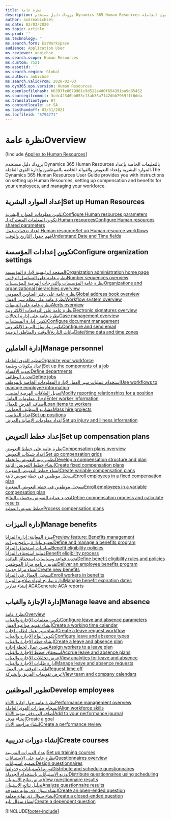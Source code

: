 ```yaml
---
title: نظرة عامة
description: يزودك دليل مستخدم Dynamics 365 Human Resources بالتعليمات الخاصة بإعداد الموارد البشرية وإعداد التعويض والفوائد الخاصة بالموظفين وإدارة القوى العاملة.
author: andreabichsel
ms.date: 02/03/2020
ms.topic: article
ms.prod: ''
ms.technology: ''
ms.search.form: EssWorkspace
audience: Application User
ms.reviewer: anbichse
ms.search.scope: Human Resources
ms.custom: 7521
ms.assetid: ''
ms.search.region: Global
ms.author: anbichse
ms.search.validFrom: 2020-02-03
ms.dyn365.ops.version: Human Resources
ms.openlocfilehash: b6393fe8679981c9d512a4d0f654391ba9d85452
ms.sourcegitcommit: 3cdc42346bb653c13ab33a7142dbb7969f1f6dda
ms.translationtype: HT
ms.contentlocale: ar-SA
ms.lasthandoff: 03/31/2021
ms.locfileid: "5794771"
---
```

# <a name="overview"></a><span data-ttu-id="3644c-103">نظرة عامة</span><span class="sxs-lookup"><span data-stu-id="3644c-103">Overview</span></span>

[!include [Applies to Human Resources](../includes/applies-to-hr.md)]

<span data-ttu-id="3644c-104">يزودك دليل مستخدم Dynamics 365 Human Resources بالتعليمات الخاصة بإعداد الموارد البشرية وإعداد التعويض والفوائد الخاصة بالموظفين وإدارة القوى العاملة.</span><span class="sxs-lookup"><span data-stu-id="3644c-104">The Dynamics 365 Human Resources User Guide provides you with instructions on setting up Human Resources, setting up compensation and benefits for your employees, and managing your workforce.</span></span>

## <a name="set-up-human-resources"></a><span data-ttu-id="3644c-105">إعداد الموارد البشرية</span><span class="sxs-lookup"><span data-stu-id="3644c-105">Set up Human Resources</span></span>

[<span data-ttu-id="3644c-106">تكوين معلومات الموارد البشرية</span><span class="sxs-lookup"><span data-stu-id="3644c-106">Configure Human resources parameters</span></span>](hr-setup-parameters.md)</br>
[<span data-ttu-id="3644c-107">تكوين المعلمات المشتركة لـ Human resources</span><span class="sxs-lookup"><span data-stu-id="3644c-107">Configure Human resources shared parameters</span></span>](hr-setup-shared-parameters.md)</br>
[<span data-ttu-id="3644c-108">إعداد تدفقات عمل Human resource</span><span class="sxs-lookup"><span data-stu-id="3644c-108">Set up Human resource workflows</span></span>](hr-setup-workflows.md)</br>
[<span data-ttu-id="3644c-109">فهم حقول التاريخ والوقت</span><span class="sxs-lookup"><span data-stu-id="3644c-109">Understand Date and Time fields</span></span>](hr-setup-date-time-fields.md)</br>

## <a name="configure-organization-settings"></a><span data-ttu-id="3644c-110">تكوين إعدادات المؤسسة</span><span class="sxs-lookup"><span data-stu-id="3644c-110">Configure organization settings</span></span>

[<span data-ttu-id="3644c-111">الصفحة الرئيسية لإدارة المؤسسة</span><span class="sxs-lookup"><span data-stu-id="3644c-111">Organization administration home page</span></span>](../fin-ops-core/fin-ops/organization-administration/organization-administration-home-page.md?toc=/dynamics365/human-resources/toc.json)</br>
[<span data-ttu-id="3644c-112">نظرة عامة على التسلسل الرقمي</span><span class="sxs-lookup"><span data-stu-id="3644c-112">Number sequences overview</span></span>](../fin-ops-core/fin-ops/organization-administration/number-sequence-overview.md?toc=/dynamics365/human-resources/toc.json)</br>
[<span data-ttu-id="3644c-113">نظرة عامة المؤسسات والتدرجات الهرمية للمؤسسات</span><span class="sxs-lookup"><span data-stu-id="3644c-113">Organizations and organizational hierarchies overview</span></span>](../fin-ops-core/fin-ops/organization-administration/organizations-organizational-hierarchies.md?toc=/dynamics365/human-resources/toc.json)</br>
[<span data-ttu-id="3644c-114">نظرة عامة على دفتر العناوين العمومي</span><span class="sxs-lookup"><span data-stu-id="3644c-114">Global address book overview</span></span>](../fin-ops-core/fin-ops/organization-administration/overview-global-address-book.md?toc=/dynamics365/human-resources/toc.json)</br>
[<span data-ttu-id="3644c-115">نظرة عامة على نظام سير العمل</span><span class="sxs-lookup"><span data-stu-id="3644c-115">Workflow system overview</span></span>](../fin-ops-core/fin-ops/organization-administration/overview-workflow-system.md?toc=/dynamics365/human-resources/toc.json)</br>
[<span data-ttu-id="3644c-116">نظرة عامة على التنبيهات</span><span class="sxs-lookup"><span data-stu-id="3644c-116">Alerts overview</span></span>](../fin-ops-core/fin-ops/get-started/alerts-overview.md?toc=/dynamics365/human-resources/toc.json)</br>
[<span data-ttu-id="3644c-117">نظرة عامة على التوقيعات الإلكترونية</span><span class="sxs-lookup"><span data-stu-id="3644c-117">Electronic signatures overview</span></span>](../fin-ops-core/fin-ops/organization-administration/electronic-signature-overview.md?toc=/dynamics365/human-resources/toc.json)</br>
[<span data-ttu-id="3644c-118">نظرة عامة على إدارة الحالات</span><span class="sxs-lookup"><span data-stu-id="3644c-118">Case management overview</span></span>](../fin-ops-core/fin-ops/organization-administration/cases.md?toc=/dynamics365/human-resources/toc.json)</br>
[<span data-ttu-id="3644c-119">تكوين إدارة المستندات</span><span class="sxs-lookup"><span data-stu-id="3644c-119">Configure document management</span></span>](../fin-ops-core/fin-ops/organization-administration/configure-document-management.md?toc=/dynamics365/human-resources/toc.json)</br>
[<span data-ttu-id="3644c-120">تكوين وإرسال البريد الإلكتروني</span><span class="sxs-lookup"><span data-stu-id="3644c-120">Configure and send email</span></span>](../fin-ops-core/fin-ops/organization-administration/configure-email.md?toc=/dynamics365/human-resources/toc.json)</br>
[<span data-ttu-id="3644c-121">بيانات التاريخ/الوقت والمناطق الزمنية</span><span class="sxs-lookup"><span data-stu-id="3644c-121">Date/time data and time zones</span></span>](../fin-ops-core/fin-ops/organization-administration/date-time-zones.md?toc=/dynamics365/human-resources/toc.json)</br>

## <a name="manage-personnel"></a><span data-ttu-id="3644c-122">إدارة العاملين</span><span class="sxs-lookup"><span data-stu-id="3644c-122">Manage personnel</span></span>

[<span data-ttu-id="3644c-123">تنظيم القوى العاملة</span><span class="sxs-lookup"><span data-stu-id="3644c-123">Organize your workforce</span></span>](hr-personnel-departments-jobs-positions.md)</br>
[<span data-ttu-id="3644c-124">إعداد مكونات وظيفة</span><span class="sxs-lookup"><span data-stu-id="3644c-124">Set up the components of a job</span></span>](hr-personnel-jobs.md)</br>
[<span data-ttu-id="3644c-125">تحديد الأقسام</span><span class="sxs-lookup"><span data-stu-id="3644c-125">Define departments</span></span>](hr-personnel-define-departments.md)</br>
[<span data-ttu-id="3644c-126">تحديد الوظائف</span><span class="sxs-lookup"><span data-stu-id="3644c-126">Define jobs</span></span>](hr-personnel-define-jobs.md)</br>
[<span data-ttu-id="3644c-127">استخدام عمليات سير العمل لإدارة المعلومات الخاصة بالموظف</span><span class="sxs-lookup"><span data-stu-id="3644c-127">Use workflows to manage employee information</span></span>](hr-workflow-manage-employee-information.md)</br>
[<span data-ttu-id="3644c-128">تعديل العلاقات الهرمية لمنصب</span><span class="sxs-lookup"><span data-stu-id="3644c-128">Modify reporting relationships for a position</span></span>](hr-personnel-modify-reporting-relationships-position.md)</br>
[<span data-ttu-id="3644c-129">إدخال معلومات العامل</span><span class="sxs-lookup"><span data-stu-id="3644c-129">Enter worker information</span></span>](hr-personnel-enter-worker-information.md)</br>
[<span data-ttu-id="3644c-130">أصناف القرض للعمال</span><span class="sxs-lookup"><span data-stu-id="3644c-130">Loan items to workers</span></span>](hr-personnel-loan-item-worker.md)</br>
[<span data-ttu-id="3644c-131">مشاريع التوظيف الجماعي</span><span class="sxs-lookup"><span data-stu-id="3644c-131">Mass hire projects</span></span>](hr-personnel-mass-hire-projects.md)</br>
[<span data-ttu-id="3644c-132">إعداد المناصب</span><span class="sxs-lookup"><span data-stu-id="3644c-132">Set up positions</span></span>](hr-personnel-set-up-positions.md)</br>
[<span data-ttu-id="3644c-133">إعداد معلومات الإصابة والمرض</span><span class="sxs-lookup"><span data-stu-id="3644c-133">Set up injury and illness information</span></span>](hr-personnel-set-up-injury-illness-information.md)</br>

## <a name="set-up-compensation-plans"></a><span data-ttu-id="3644c-134">إعداد خطط التعويض</span><span class="sxs-lookup"><span data-stu-id="3644c-134">Set up compensation plans</span></span>

[<span data-ttu-id="3644c-135">نظرة عامة على خطط التعويض</span><span class="sxs-lookup"><span data-stu-id="3644c-135">Compensation plans overview</span></span>](hr-compensation-overview.md)</br>
[<span data-ttu-id="3644c-136">إعداد شبكات التعويض</span><span class="sxs-lookup"><span data-stu-id="3644c-136">Set up compensation grids</span></span>](hr-compensation-grids.md)</br>
[<span data-ttu-id="3644c-137">تطوير بنية التعويض والخطة</span><span class="sxs-lookup"><span data-stu-id="3644c-137">Develop a compensation structure and plan</span></span>](hr-compensation-structure.md)</br>
[<span data-ttu-id="3644c-138">إنشاء خطط التعويض الثابتة</span><span class="sxs-lookup"><span data-stu-id="3644c-138">Create fixed compensation plans</span></span>](hr-compensation-fixed-plans.md)</br>
[<span data-ttu-id="3644c-139">إنشاء خطط التعويض المتغيرة</span><span class="sxs-lookup"><span data-stu-id="3644c-139">Create variable compensation plans</span></span>](hr-compensation-variable-plans.md)</br>
[<span data-ttu-id="3644c-140">تسجيل موظفين في خطة تعويض ثابتة</span><span class="sxs-lookup"><span data-stu-id="3644c-140">Enroll employees in a fixed compensation plan</span></span>](hr-compensation-enroll-employees-fixed.md)</br>
[<span data-ttu-id="3644c-141">تسجيل موظفين في خطة التعويض المتغيرة</span><span class="sxs-lookup"><span data-stu-id="3644c-141">Enroll employees in a variable compensation plan</span></span>](hr-compensation-enroll-employees-variable.md)</br>
[<span data-ttu-id="3644c-142">تحديد عملية التعويض وحساب النتائج</span><span class="sxs-lookup"><span data-stu-id="3644c-142">Define compensation process and calculate results</span></span>](hr-compensation-define-process.md)</br>
[<span data-ttu-id="3644c-143">خطط تعويض العملية</span><span class="sxs-lookup"><span data-stu-id="3644c-143">Process compensation plans</span></span>](hr-compensation-process.md)</br>

## <a name="manage-benefits"></a><span data-ttu-id="3644c-144">إدارة الميزات</span><span class="sxs-lookup"><span data-stu-id="3644c-144">Manage benefits</span></span>

[<span data-ttu-id="3644c-145">ميزة المعاينة: إدارة المزايا</span><span class="sxs-lookup"><span data-stu-id="3644c-145">Preview feature: Benefits management</span></span>](hr-benefits-management-overview.md)</br>
[<span data-ttu-id="3644c-146">تحديد وإدارة برنامج ميزات</span><span class="sxs-lookup"><span data-stu-id="3644c-146">Define and manage a benefits program</span></span>](hr-benefits-manage-program.md)</br>
[<span data-ttu-id="3644c-147">سياسات استحقاق المزايا</span><span class="sxs-lookup"><span data-stu-id="3644c-147">Benefit eligibility policies</span></span>](hr-benefits-eligibility-policies.md)</br>
[<span data-ttu-id="3644c-148">عملية استحقاق المزايا</span><span class="sxs-lookup"><span data-stu-id="3644c-148">Benefit eligibility process</span></span>](hr-benefits-eligibility-process.md)</br>
[<span data-ttu-id="3644c-149">تحديد قواعد وسياسات استحقاق الفائدة</span><span class="sxs-lookup"><span data-stu-id="3644c-149">Define benefit eligibility rules and policies</span></span>](hr-benefits-define-eligibility-rules.md)</br>
[<span data-ttu-id="3644c-150">تقديم برنامج مزايا الموظفين</span><span class="sxs-lookup"><span data-stu-id="3644c-150">Deliver an employee benefits program</span></span>](hr-benefits-deliver-employee-benefits-program.md)</br>
[<span data-ttu-id="3644c-151">إنشاء مزايا جديدة</span><span class="sxs-lookup"><span data-stu-id="3644c-151">Create new benefits</span></span>](hr-benefits-create.md)</br>
[<span data-ttu-id="3644c-152">تسجيل العمال في المزايا</span><span class="sxs-lookup"><span data-stu-id="3644c-152">Enroll workers in benefits</span></span>](hr-benefits-enroll-workers.md)</br>
[<span data-ttu-id="3644c-153">إدارة تواريخ انتهاء صلاحية الميزة</span><span class="sxs-lookup"><span data-stu-id="3644c-153">Manage benefit expiration dates</span></span>](hr-benefits-expiration-dates.md)</br>
[<span data-ttu-id="3644c-154">إنشاء تقارير ACA</span><span class="sxs-lookup"><span data-stu-id="3644c-154">Generate ACA reports</span></span>](hr-benefits-aca-reports.md)</br>

## <a name="manage-leave-and-absence"></a><span data-ttu-id="3644c-155">إدارة الإجازة والغياب</span><span class="sxs-lookup"><span data-stu-id="3644c-155">Manage leave and absence</span></span>

[<span data-ttu-id="3644c-156">نظرة عامة</span><span class="sxs-lookup"><span data-stu-id="3644c-156">Overview</span></span>](hr-leave-and-absence-overview.md)</br>
[<span data-ttu-id="3644c-157">تكوين معلمات الإجازة والغياب</span><span class="sxs-lookup"><span data-stu-id="3644c-157">Configure leave and absence parameters</span></span>](hr-leave-and-absence-parameters.md)</br>
[<span data-ttu-id="3644c-158">إنشاء تقويم مواعيد العمل</span><span class="sxs-lookup"><span data-stu-id="3644c-158">Create a working time calendar</span></span>](hr-leave-and-absence-working-time-calendar.md)</br>
[<span data-ttu-id="3644c-159">إنشاء سير عمل لطلب إجازة</span><span class="sxs-lookup"><span data-stu-id="3644c-159">Create a leave request workflow</span></span>](hr-leave-and-absence-workflow.md)</br>
[<span data-ttu-id="3644c-160">تكوين أنواع الإجازة والغياب</span><span class="sxs-lookup"><span data-stu-id="3644c-160">Configure leave and absence types</span></span>](hr-leave-and-absence-types.md)</br>
[<span data-ttu-id="3644c-161">إنشاء خطة الإجازة والغياب</span><span class="sxs-lookup"><span data-stu-id="3644c-161">Create a leave and absence plan</span></span>](hr-leave-and-absence-plans.md)</br>
[<span data-ttu-id="3644c-162">تعيين عمال لخطة إجازة</span><span class="sxs-lookup"><span data-stu-id="3644c-162">Assign workers to a leave plan</span></span>](hr-leave-and-absence-enroll.md)</br>
[<span data-ttu-id="3644c-163">استحقاق خطط الإجازة والغياب</span><span class="sxs-lookup"><span data-stu-id="3644c-163">Accrue leave and absence plans</span></span>](hr-leave-and-absence-accrue.md)</br>
[<span data-ttu-id="3644c-164">عرض تحليلات الإجازة والغياب</span><span class="sxs-lookup"><span data-stu-id="3644c-164">View analytics for leave and absence</span></span>](hr-leave-and-absence-analytics.md)</br>
[<span data-ttu-id="3644c-165">إدارة طلبات الإجازة والغياب</span><span class="sxs-lookup"><span data-stu-id="3644c-165">Manage leave and absence requests</span></span>](hr-employee-self-service-manage-requests.md)</br>
[<span data-ttu-id="3644c-166">طلب التوقف عن العمل</span><span class="sxs-lookup"><span data-stu-id="3644c-166">Request time off</span></span>](hr-employee-self-service-request-time-off.md)</br>
[<span data-ttu-id="3644c-167">عرض تقويمات الفريق والشركة</span><span class="sxs-lookup"><span data-stu-id="3644c-167">View team and company calendars</span></span>](hr-employee-self-service-calendar.md)</br>

## <a name="develop-employees"></a><span data-ttu-id="3644c-168">تطوير الموظفين</span><span class="sxs-lookup"><span data-stu-id="3644c-168">Develop employees</span></span>

[<span data-ttu-id="3644c-169">نظرة عامة حول إدارة الأداء</span><span class="sxs-lookup"><span data-stu-id="3644c-169">Performance management overview</span></span>](hr-develop-performance-management-overview.md)</br>
[<span data-ttu-id="3644c-170">انسجام مهارات القوى العاملة</span><span class="sxs-lookup"><span data-stu-id="3644c-170">Align workforce skills</span></span>](hr-develop-skills.md)</br>
[<span data-ttu-id="3644c-171">أضافه إلى دفتر يومية الأداء</span><span class="sxs-lookup"><span data-stu-id="3644c-171">Add to your performance journal</span></span>](hr-develop-add-performance-journal.md)</br>
[<span data-ttu-id="3644c-172">إنشاء هدف</span><span class="sxs-lookup"><span data-stu-id="3644c-172">Create a goal</span></span>](hr-develop-create-goal.md)</br>
[<span data-ttu-id="3644c-173">إنشاء مراجعة الأداء</span><span class="sxs-lookup"><span data-stu-id="3644c-173">Create a performance review</span></span>](hr-develop-create-performance-review.md)</br>

## <a name="create-courses"></a><span data-ttu-id="3644c-174">إنشاء دورات تدريبية</span><span class="sxs-lookup"><span data-stu-id="3644c-174">Create courses</span></span>

[<span data-ttu-id="3644c-175">إعداد الدورات التدريبية</span><span class="sxs-lookup"><span data-stu-id="3644c-175">Set up training courses</span></span>](hr-learning-courses.md)</br>
[<span data-ttu-id="3644c-176">نظرة عامة على الاستبيانات</span><span class="sxs-lookup"><span data-stu-id="3644c-176">Questionnaires overview</span></span>](hr-learning-questionnaires.md)</br>
[<span data-ttu-id="3644c-177">تصميم استبيانات</span><span class="sxs-lookup"><span data-stu-id="3644c-177">Design questionnaires</span></span>](hr-learning-design-questionnaires.md)</br>
[<span data-ttu-id="3644c-178">توزيع الاستبيانات وجدولتها</span><span class="sxs-lookup"><span data-stu-id="3644c-178">Distribute and schedule questionnaires</span></span>](hr-learning-distribute-questionnaires.md)</br>
[<span data-ttu-id="3644c-179">توزيع الاستبيانات باستخدام الجدولة</span><span class="sxs-lookup"><span data-stu-id="3644c-179">Distribute questionnaires using scheduling</span></span>](hr-learning-distribute-questionnaires-scheduling.md)</br>
[<span data-ttu-id="3644c-180">عرض نتائج الاستبيان</span><span class="sxs-lookup"><span data-stu-id="3644c-180">View questionnaire results</span></span>](hr-learning-evaluate-questionnaire-results.md)</br>
[<span data-ttu-id="3644c-181">تحليل نتائج الاستبيان</span><span class="sxs-lookup"><span data-stu-id="3644c-181">Analyze questionnaire results</span></span>](hr-learning-analyze-questionnaire-results.md)</br>
[<span data-ttu-id="3644c-182">إنشاء سؤال ذي نهاية مفتوحة</span><span class="sxs-lookup"><span data-stu-id="3644c-182">Create an open-ended question</span></span>](hr-learning-create-open-ended-question.md)</br>
[<span data-ttu-id="3644c-183">إنشاء سؤال ذي نهاية مغلقة</span><span class="sxs-lookup"><span data-stu-id="3644c-183">Create a closed-ended question</span></span>](hr-learning-create-closed-ended-question.md)</br>
[<span data-ttu-id="3644c-184">إنشاء سؤال تابع</span><span class="sxs-lookup"><span data-stu-id="3644c-184">Create a dependent question</span></span>](hr-learning-depending-question.md)</br>





[!INCLUDE[footer-include](../includes/footer-banner.md)]
